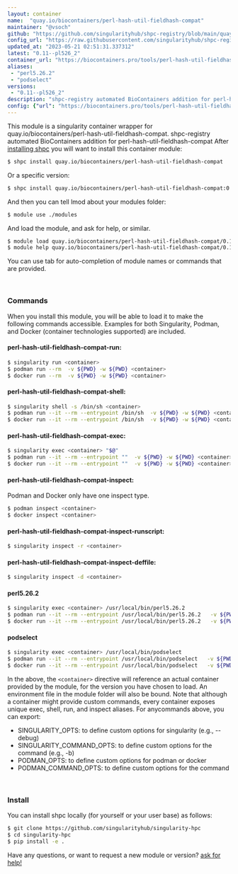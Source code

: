 ```yaml
---
layout: container
name:  "quay.io/biocontainers/perl-hash-util-fieldhash-compat"
maintainer: "@vsoch"
github: "https://github.com/singularityhub/shpc-registry/blob/main/quay.io/biocontainers/perl-hash-util-fieldhash-compat/container.yaml"
config_url: "https://raw.githubusercontent.com/singularityhub/shpc-registry/main/quay.io/biocontainers/perl-hash-util-fieldhash-compat/container.yaml"
updated_at: "2023-05-21 02:51:31.337312"
latest: "0.11--pl526_2"
container_url: "https://biocontainers.pro/tools/perl-hash-util-fieldhash-compat"
aliases:
 - "perl5.26.2"
 - "podselect"
versions:
 - "0.11--pl526_2"
description: "shpc-registry automated BioContainers addition for perl-hash-util-fieldhash-compat"
config: {"url": "https://biocontainers.pro/tools/perl-hash-util-fieldhash-compat", "maintainer": "@vsoch", "description": "shpc-registry automated BioContainers addition for perl-hash-util-fieldhash-compat", "latest": {"0.11--pl526_2": "sha256:9d631e1cf5f97def17a1ad0e3aecbfc6a26c1cf9cf960ff0a16007bb51029c0c"}, "tags": {"0.11--pl526_2": "sha256:9d631e1cf5f97def17a1ad0e3aecbfc6a26c1cf9cf960ff0a16007bb51029c0c"}, "docker": "quay.io/biocontainers/perl-hash-util-fieldhash-compat", "aliases": {"perl5.26.2": "/usr/local/bin/perl5.26.2", "podselect": "/usr/local/bin/podselect"}}
---
```


This module is a singularity container wrapper for quay.io/biocontainers/perl-hash-util-fieldhash-compat.
shpc-registry automated BioContainers addition for perl-hash-util-fieldhash-compat
After [installing shpc](#install) you will want to install this container module:


```bash
$ shpc install quay.io/biocontainers/perl-hash-util-fieldhash-compat
```

Or a specific version:

```bash
$ shpc install quay.io/biocontainers/perl-hash-util-fieldhash-compat:0.11--pl526_2
```

And then you can tell lmod about your modules folder:

```bash
$ module use ./modules
```

And load the module, and ask for help, or similar.

```bash
$ module load quay.io/biocontainers/perl-hash-util-fieldhash-compat/0.11--pl526_2
$ module help quay.io/biocontainers/perl-hash-util-fieldhash-compat/0.11--pl526_2
```

You can use tab for auto-completion of module names or commands that are provided.

<br>

### Commands

When you install this module, you will be able to load it to make the following commands accessible.
Examples for both Singularity, Podman, and Docker (container technologies supported) are included.

#### perl-hash-util-fieldhash-compat-run:

```bash
$ singularity run <container>
$ podman run --rm  -v ${PWD} -w ${PWD} <container>
$ docker run --rm  -v ${PWD} -w ${PWD} <container>
```

#### perl-hash-util-fieldhash-compat-shell:

```bash
$ singularity shell -s /bin/sh <container>
$ podman run --it --rm --entrypoint /bin/sh  -v ${PWD} -w ${PWD} <container>
$ docker run --it --rm --entrypoint /bin/sh  -v ${PWD} -w ${PWD} <container>
```

#### perl-hash-util-fieldhash-compat-exec:

```bash
$ singularity exec <container> "$@"
$ podman run --it --rm --entrypoint ""  -v ${PWD} -w ${PWD} <container> "$@"
$ docker run --it --rm --entrypoint ""  -v ${PWD} -w ${PWD} <container> "$@"
```

#### perl-hash-util-fieldhash-compat-inspect:

Podman and Docker only have one inspect type.

```bash
$ podman inspect <container>
$ docker inspect <container>
```

#### perl-hash-util-fieldhash-compat-inspect-runscript:

```bash
$ singularity inspect -r <container>
```

#### perl-hash-util-fieldhash-compat-inspect-deffile:

```bash
$ singularity inspect -d <container>
```


#### perl5.26.2

```bash
$ singularity exec <container> /usr/local/bin/perl5.26.2
$ podman run --it --rm --entrypoint /usr/local/bin/perl5.26.2   -v ${PWD} -w ${PWD} <container> -c " $@"
$ docker run --it --rm --entrypoint /usr/local/bin/perl5.26.2   -v ${PWD} -w ${PWD} <container> -c " $@"
```


#### podselect

```bash
$ singularity exec <container> /usr/local/bin/podselect
$ podman run --it --rm --entrypoint /usr/local/bin/podselect   -v ${PWD} -w ${PWD} <container> -c " $@"
$ docker run --it --rm --entrypoint /usr/local/bin/podselect   -v ${PWD} -w ${PWD} <container> -c " $@"
```



In the above, the `<container>` directive will reference an actual container provided
by the module, for the version you have chosen to load. An environment file in the
module folder will also be bound. Note that although a container
might provide custom commands, every container exposes unique exec, shell, run, and
inspect aliases. For anycommands above, you can export:

 - SINGULARITY_OPTS: to define custom options for singularity (e.g., --debug)
 - SINGULARITY_COMMAND_OPTS: to define custom options for the command (e.g., -b)
 - PODMAN_OPTS: to define custom options for podman or docker
 - PODMAN_COMMAND_OPTS: to define custom options for the command

<br>

### Install

You can install shpc locally (for yourself or your user base) as follows:

```bash
$ git clone https://github.com/singularityhub/singularity-hpc
$ cd singularity-hpc
$ pip install -e .
```

Have any questions, or want to request a new module or version? [ask for help!](https://github.com/singularityhub/singularity-hpc/issues)